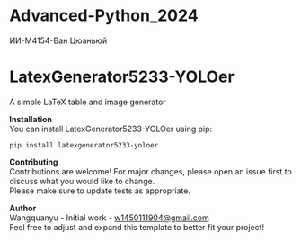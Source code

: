 # Advanced-Python_2024
ИИ-M4154-Ван Цюаньюй

# LatexGenerator5233-YOLOer  
A simple LaTeX table and image generator

**Installation**  
You can install LatexGenerator5233-YOLOer using pip:  
```
pip install latexgenerator5233-yoloer
```

**Contributing**  
Contributions are welcome! For major changes, please open an issue first to discuss what you would like to change.  
Please make sure to update tests as appropriate.

**Author**  
Wangquanyu - Initial work - w1450111904@gmail.com  
Feel free to adjust and expand this template to better fit your project!
